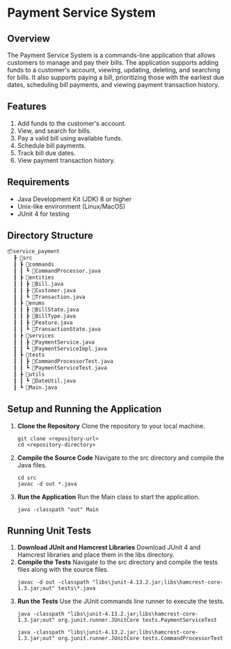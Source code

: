 # Payment Service System

## Overview

The Payment Service System is a commands-line application that allows customers to manage and pay their bills. The application supports adding funds to a customer's account, viewing, updating, deleting, and searching for bills. It also supports paying a bill, prioritizing those with the earliest due dates, scheduling bill payments, and viewing payment transaction history.

## Features

1. Add funds to the customer's account.
2. View, and search for bills.
3. Pay a valid bill using available funds.
4. Schedule bill payments.
5. Track bill due dates.
6. View payment transaction history.

## Requirements

- Java Development Kit (JDK) 8 or higher
- Unix-like environment (Linux/MacOS)
- JUnit 4 for testing

## Directory Structure
```dtd
📦service_payment
  ┣ 📂src
  ┃ ┣ 📂commands
  ┃ ┃ ┗ 📜CommandProcessor.java
  ┃ ┣ 📂entities
  ┃ ┃ ┣ 📜Bill.java
  ┃ ┃ ┣ 📜Customer.java
  ┃ ┃ ┗ 📜Transaction.java
  ┃ ┣ 📂enums
  ┃ ┃ ┣ 📜BillState.java
  ┃ ┃ ┣ 📜BillType.java
  ┃ ┃ ┣ 📜Feature.java
  ┃ ┃ ┗ 📜TransactionState.java
  ┃ ┣ 📂services
  ┃ ┃ ┣ 📜PaymentService.java
  ┃ ┃ ┗ 📜PaymentServiceImpl.java
  ┃ ┣ 📂tests
  ┃ ┃ ┣ 📜CommandProcessorTest.java
  ┃ ┃ ┗ 📜PaymentServiceTest.java
  ┃ ┣ 📂utils
  ┃ ┃ ┗ 📜DateUtil.java
  ┃ ┗ 📜Main.java
```
## Setup and Running the Application

1. **Clone the Repository**
   Clone the repository to your local machine.

   ```shell
   git clone <repository-url>
   cd <repository-directory>
   ```
2. **Compile the Source Code**
   Navigate to the src directory and compile the Java files.
   ```shell
   cd src
   javac -d out *.java
   ```
3. **Run the Application**
   Run the Main class to start the application.
   ```shell
   java -classpath "out" Main
   ```
   
## Running Unit Tests
1. **Download JUnit and Hamcrest Libraries**
   Download JUnit 4 and Hamcrest libraries and place them in the libs directory.
2. **Compile the Tests**
   Navigate to the src directory and compile the tests files along with the source files.
   ```shell
   javac -d out -classpath "libs\junit-4.13.2.jar;libs\hamcrest-core-1.3.jar;out" tests\*.java
   ```
3. **Run the Tests**
   Use the JUnit commands line runner to execute the tests.
   ```shell
   java -classpath "libs\junit-4.13.2.jar;libs\hamcrest-core-1.3.jar;out" org.junit.runner.JUnitCore tests.PaymentServiceTest
   ```
   ```shell
   java -classpath "libs\junit-4.13.2.jar;libs\hamcrest-core-1.3.jar;out" org.junit.runner.JUnitCore tests.CommandProcessorTest
   ```



